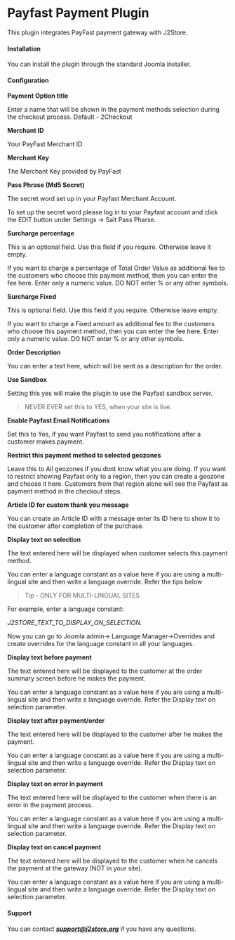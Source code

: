 # Payfast Payment Plugin

This plugin integrates PayFast payment gateway with J2Store.

#### Installation
You can install the plugin through the standard Joomla installer.

#### Configuration
**Payment Option title**

Enter a name that will be shown in the payment methods selection during the checkout process. Default - 2Checkout

**Merchant ID**

Your PayFast Merchant ID

**Merchant Key**

The Merchant Key provided by PayFast

**Pass Phrase (Md5 Secret)**

The secret word set up in your Payfast Merchant Account. 

To set up the secret word please log in to your Payfast account and click the EDIT button under Settings → Salt Pass Pharse.

**Surcharge percentage**

This is an optional field. Use this field if you require. Otherwise leave it empty.

If you want to charge a percentage of Total Order Value as additional fee to the customers who choose this payment method, then you can enter the fee here. Enter only a numeric value. DO NOT enter % or any other symbols.

**Surcharge Fixed**

This is optional field. Use this field if you require. Otherwise leave empty.

If you want to charge a Fixed amount as additional fee to the customers who choose this payment method, then you can enter the fee here. Enter only a numeric value. DO NOT enter % or any other symbols.

**Order Description**

You can enter a text here, which will be sent as a description for the order. 

**Use Sandbox**

Setting this yes will make the plugin to use the Payfast sandbox server.

>NEVER EVER set this to YES, when your site is live.

**Enable Payfast Email Notifications**

Set this to Yes, if you want Payfast to send you notifications after a customer makes payment.

**Restrict this payment method to selected geozones**

Leave this to All geozones if you dont know what you are doing.
If you want to restrict showing Payfast only to a region, then you can create a geozone and choose it here. Customers from that region alone will see the Payfast as payment method
in the checkout steps.

**Article ID for custom thank you message** 

You can create an Article ID with a message enter its ID here to show it to the customer after completion of the purchase.

**Display text on selection**

The text entered here will be displayed when customer selects this payment method.

You can enter a language constant as a value here if you are using a multi-lingual site and then write a language override. Refer the tips below

>Tip - ONLY FOR MULTI-LINGUAL SITES

For example, enter a language constant:

*J2STORE_TEXT_TO_DISPLAY_ON_SELECTION.*

Now you can go to Joomla admin-> Language Manager->Overrides and create overrides for the language constant in all your languages.

**Display text before payment**

The text entered here will be displayed to the customer at the order summary screen before he makes the payment. 

You can enter a language constant as a value here if you are using a multi-lingual site and then write a language override. Refer the Display text on selection parameter.

**Display text after payment/order**

The text entered here will be displayed to the customer after he makes the payment. 

You can enter a language constant as a value here if you are using a multi-lingual site and then write a language override. Refer the Display text on selection parameter.

**Display text on error in payment**

The text entered here will be displayed to the customer when there is an error in the payment process. 

You can enter a language constant as a value here if you are using a multi-lingual site and then write a language override. Refer the Display text on selection parameter.

**Display text on cancel payment**

The text entered here will be displayed to the customer when he cancels the payment at the gateway (NOT in your site). 

You can enter a language constant as a value here if you are using a multi-lingual site and then write a language override. Refer the Display text on selection parameter. 

#### Support
You can contact ***support@j2store.org*** if you have any questions.






















